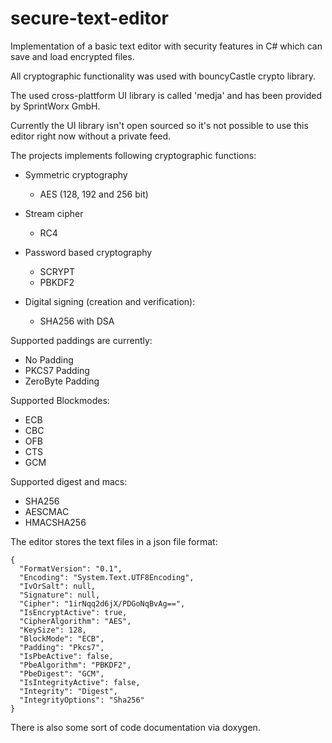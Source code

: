 # secure-text-editor

Implementation of a basic text editor with security features in C# which can save and load encrypted files.

All cryptographic functionality was used with bouncyCastle crypto library.

The used cross-plattform UI library is called 'medja' and has been provided by SprintWorx GmbH.

Currently the UI library isn't open sourced so it's not possible to use this editor right now without a private feed.



The projects implements following cryptographic functions:
- Symmetric cryptography
   - AES (128, 192 and 256 bit)
  
- Stream cipher
   - RC4
   
- Password based cryptography
   - SCRYPT
   - PBKDF2
   
- Digital signing (creation and verification):
   - SHA256 with DSA

Supported paddings are currently:
- No Padding
- PKCS7 Padding
- ZeroByte Padding

Supported Blockmodes:
- ECB
- CBC
- OFB
- CTS
- GCM

Supported digest and macs:
- SHA256
- AESCMAC
- HMACSHA256

The editor stores the text files in a json file format:

```
{
  "FormatVersion": "0.1",
  "Encoding": "System.Text.UTF8Encoding",
  "IvOrSalt": null,
  "Signature": null,
  "Cipher": "1irNqq2d6jX/PDGoNqBvAg==",
  "IsEncryptActive": true,
  "CipherAlgorithm": "AES",
  "KeySize": 128,
  "BlockMode": "ECB",
  "Padding": "Pkcs7",
  "IsPbeActive": false,
  "PbeAlgorithm": "PBKDF2",
  "PbeDigest": "GCM",
  "IsIntegrityActive": false,
  "Integrity": "Digest",
  "IntegrityOptions": "Sha256"
}
```

There is also some sort of code documentation via doxygen.
